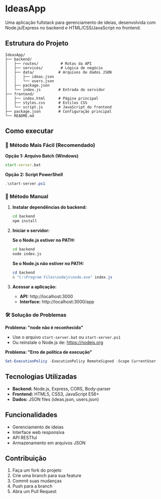 # IdeasApp

Uma aplicação fullstack para gerenciamento de ideias, desenvolvida com Node.js/Express no backend e HTML/CSS/JavaScript no frontend.

## Estrutura do Projeto

```
IdeasApp/
├── backend/
│   ├── routes/          # Rotas da API
│   ├── services/        # Lógica de negócio
│   ├── data/           # Arquivos de dados JSON
│   │   ├── ideas.json
│   │   └── users.json
│   ├── package.json
│   └── index.js        # Entrada do servidor
├── frontend/
│   ├── index.html      # Página principal
│   ├── styles.css      # Estilos CSS
│   └── script.js       # JavaScript do frontend
├── package.json        # Configuração principal
└── README.md
```

## Como executar

### 🚀 Método Mais Fácil (Recomendado)

**Opção 1: Arquivo Batch (Windows)**
```cmd
start-server.bat
```

**Opção 2: Script PowerShell**
```powershell
.\start-server.ps1
```

### 🔧 Método Manual

1. **Instalar dependências do backend:**
   ```bash
   cd backend
   npm install
   ```

2. **Iniciar o servidor:**
   
   **Se o Node.js estiver no PATH:**
   ```bash
   cd backend
   node index.js
   ```
   
   **Se o Node.js não estiver no PATH:**
   ```powershell
   cd backend
   & "C:\Program Files\nodejs\node.exe" index.js
   ```

3. **Acessar a aplicação:**
   - **API:** http://localhost:3000
   - **Interface:** http://localhost:3000/app

### 🛠️ Solução de Problemas

**Problema: "node não é reconhecido"**
- Use o arquivo `start-server.bat` ou `start-server.ps1`
- Ou reinstale o Node.js de: https://nodejs.org

**Problema: "Erro de política de execução"**
```powershell
Set-ExecutionPolicy -ExecutionPolicy RemoteSigned -Scope CurrentUser
```

## Tecnologias Utilizadas

- **Backend:** Node.js, Express, CORS, Body-parser
- **Frontend:** HTML5, CSS3, JavaScript ES6+
- **Dados:** JSON files (ideas.json, users.json)

## Funcionalidades

- Gerenciamento de ideias
- Interface web responsiva
- API RESTful
- Armazenamento em arquivos JSON

## Contribuição

1. Faça um fork do projeto
2. Crie uma branch para sua feature
3. Commit suas mudanças
4. Push para a branch
5. Abra um Pull Request 